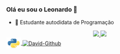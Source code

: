 ### Olá eu sou o Leonardo 👋


- 🌱 Estudante autodidata de Programação
<div align="center">
  <a href="https://github.com/leocabral84">
  <img height="180em" src="https://github-readme-stats.vercel.app/api?username=leocabral84&show_icons=true&theme=cobalt&include_all_commits=true&count_private=true"/>
  <img height="180em" src="https://github-readme-stats.vercel.app/api/top-langs/?username=leocabral84&layout=compact&langs_count=7&theme=cobalt"/>
</div>

<img align="center" alt="David-Python" height="30" width="40" src="https://raw.githubusercontent.com/devicons/devicon/master/icons/python/python-original.svg">
<img align="center" alt="David-Github" height="30" width="40" src="https://cdn.jsdelivr.net/gh/devicons/devicon/icons/github/github-original.svg" />

